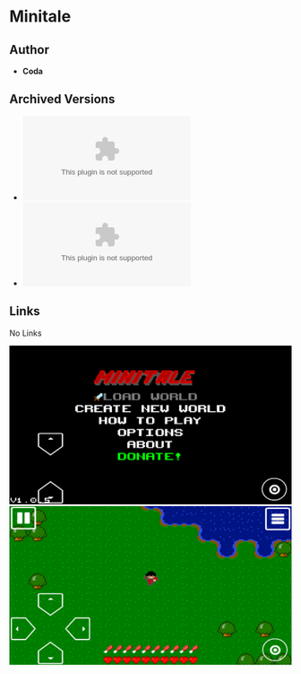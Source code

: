 <detail>

# Minitale 
  
>
  
## Author 
- **Coda** 

## Archived Versions 
- ![Minitale - 1.0.3](https://github.com/FurnishedChunk/Minicraft-Mod-Archives/raw/master/Minicraft%20Ports/Minicraft%20Android/MiniTale/com.valery.minitale(1.0.3).apk) 
- ![Minitale - 1.0.5](https://github.com/FurnishedChunk/Minicraft-Mod-Archives/raw/master/Minicraft%20Ports/Minicraft%20Android/MiniTale/com.valery.minitale(1.0.5).apk)


## Links
 No Links 

![minitale_main](https://github.com/FurnishedChunk/Minicraft-Mod-Archives/raw/master/readme_shot/minitale_main.png)
![minitale](https://github.com/FurnishedChunk/Minicraft-Mod-Archives/raw/master/readme_shot/minitale.png)
</detail>
<p>

<detail>